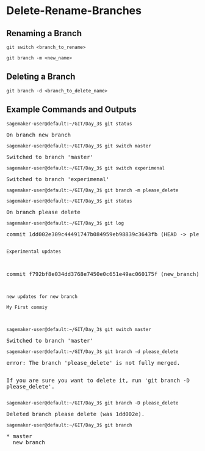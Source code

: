 <h1>Delete-Rename-Branches</h1>

<h2>Renaming a Branch</h2>
<p><code>git switch &lt;branch_to_rename&gt;</code></p>
<p><code>git branch -m &lt;new_name&gt;</code></p>

<h2>Deleting a Branch</h2>
<p><code>git branch -d &lt;branch_to_delete_name&gt;</code></p>

<h2>Example Commands and Outputs</h2>

<p><code>sagemaker-user@default:~/GIT/Day_3$ git status</code></p>
<pre>
On branch new_branch
</pre>

<p><code>sagemaker-user@default:~/GIT/Day_3$ git switch master</code></p>
<pre>
Switched to branch 'master'
</pre>

<p><code>sagemaker-user@default:~/GIT/Day_3$ git switch experimenal</code></p>
<pre>
Switched to branch 'experimenal'
</pre>

<p><code>sagemaker-user@default:~/GIT/Day_3$ git branch -m please_delete</code></p>

<p><code>sagemaker-user@default:~/GIT/Day_3$ git status</code></p>
<pre>
On branch please_delete
</pre>

<p><code>sagemaker-user@default:~/GIT/Day_3$ git log</code></p>
<pre>
commit 1dd002e309c44491747b084959eb98839c3643fb (HEAD -> please_delete)

    Experimental updates

commit f792bf8e034dd3768e7450e0c651e49ac060175f (new_branch)

    new updates for new branch

    My First commiy
</pre>

<p><code>sagemaker-user@default:~/GIT/Day_3$ git switch master</code></p>
<pre>
Switched to branch 'master'
</pre>

<p><code>sagemaker-user@default:~/GIT/Day_3$ git branch -d please_delete</code></p>
<pre>
error: The branch 'please_delete' is not fully merged.

If you are sure you want to delete it, run 'git branch -D please_delete'.
</pre>

<p><code>sagemaker-user@default:~/GIT/Day_3$ git branch -D please_delete</code></p>
<pre>
Deleted branch please_delete (was 1dd002e).
</pre>

<p><code>sagemaker-user@default:~/GIT/Day_3$ git branch</code></p>
<pre>
* master
  new_branch
</pre>
